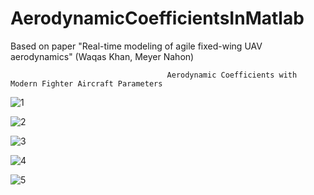 # AerodynamicCoefficientsInMatlab

Based on paper "Real-time modeling of agile fixed-wing UAV aerodynamics" (Waqas Khan, Meyer Nahon)


                                       Aerodynamic Coefficients with Modern Fighter Aircraft Parameters

![1](https://github.com/user-attachments/assets/6f7139e4-a59d-4d2c-898f-06cd4c664aa9)

![2](https://github.com/user-attachments/assets/b16e2f81-acaa-48b1-908e-25fc0e0bf017)

![3](https://github.com/user-attachments/assets/bac493a4-9e9a-4136-816b-2792eee4af76)

![4](https://github.com/user-attachments/assets/23d87be0-2665-43f9-b3ad-5e765f13ea36)

![5](https://github.com/user-attachments/assets/da54732b-100f-475f-8477-0a22733a8869)
